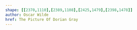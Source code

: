```yaml
---
shape: [[2370,1110],[2389,1108],[2425,1479],[2398,1478]]
author: Oscar Wilde
href: The Picture Of Dorian Gray
---
```

 
